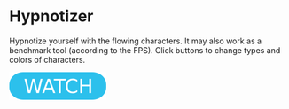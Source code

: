 # Hypnotizer

Hypnotize yourself with the flowing characters. It may also work as a benchmark tool (according to the FPS). Click buttons to change types and colors of characters.

[![button](watch.png)](hypnotizer.html)
